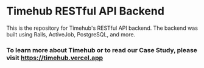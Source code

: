 # Timehub RESTful API Backend

This is the repository for Timehub's RESTful API backend. The backend was built using Rails, ActiveJob, PostgreSQL, and more.

### To learn more about Timehub or to read our Case Study, please visit https://timehub.vercel.app
